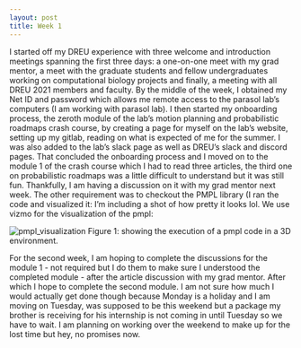 ```yaml
---
layout: post
title: Week 1
---
```


I started off my DREU experience with three welcome and introduction meetings spanning the first three days: a one-on-one meet with my grad mentor, a meet with the graduate students and fellow undergraduates working on computational biology projects and finally, a meeting with all DREU 2021 members and faculty. By the middle of the week, I obtained my Net ID and password which allows me remote access to the parasol lab’s computers (I am working with parasol lab). I then started my onboarding process, the zeroth module of the lab’s motion planning and probabilistic roadmaps crash course, by creating a page for myself on the lab’s website, setting up my gitlab, reading on what is expected of me for the summer. I was also added to the lab’s slack page as well as DREU’s slack and discord pages. 
That concluded the onboarding process and I moved on to the module 1 of the crash course which I had to read three articles, the third one on probabilistic roadmaps was a little difficult to understand but it was still fun. Thankfully, I am having a discussion on it with my grad mentor next week. The other requirement was to checkout the PMPL library (I ran the code and visualized it: I’m including a shot of how pretty it looks lol. We use vizmo for the visualization of the pmpl:

![pmpl_visualization](/image/mod1.png)
Figure 1: showing the execution of a pmpl code in a 3D environment.

For the second week, I am hoping to complete the discussions for the module 1 - not required but I do them to make sure I understood the completed module - after the article discussion with my grad mentor. After which I hope to complete the second module. I am not sure how much I would actually get done though because Monday is a holiday and I am moving on Tuesday, was supposed to be this weekend but a package my brother is receiving for his internship is not coming in until Tuesday so we have to wait. I am planning on working over the weekend to make up for the lost time but hey, no promises now.
